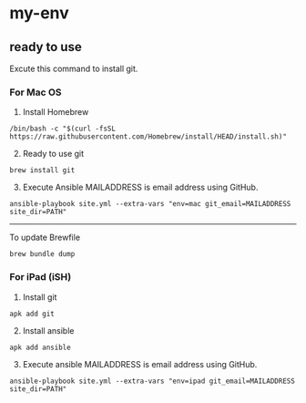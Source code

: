 # my-env
## ready to use
Excute this command to install git.
### For Mac OS
1. Install Homebrew
```
/bin/bash -c "$(curl -fsSL https://raw.githubusercontent.com/Homebrew/install/HEAD/install.sh)"
```
2. Ready to use git
```
brew install git
```

3. Execute Ansible
MAILADDRESS is email address using GitHub.
```
ansible-playbook site.yml --extra-vars "env=mac git_email=MAILADDRESS site_dir=PATH"
```

---
To update Brewfile 
```
brew bundle dump
```


### For iPad (iSH)
1. Install git
```
apk add git
```

2. Install ansible

```
apk add ansible
```

3. Execute ansible
MAILADDRESS is email address using GitHub.
```
ansible-playbook site.yml --extra-vars "env=ipad git_email=MAILADDRESS site_dir=PATH"
```


